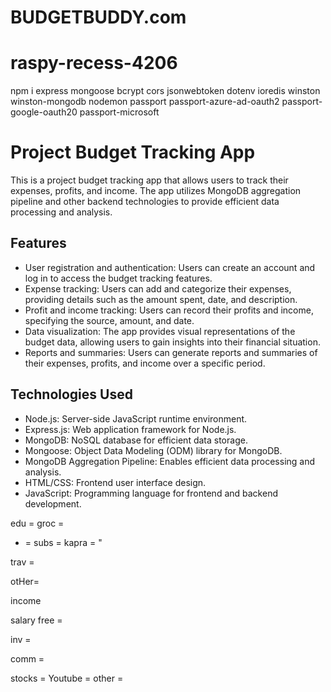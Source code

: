 # BUDGETBUDDY.com
# raspy-recess-4206

npm i express mongoose bcrypt cors jsonwebtoken dotenv ioredis winston winston-mongodb nodemon passport passport-azure-ad-oauth2  passport-google-oauth20 passport-microsoft 

# Project Budget Tracking App

This is a project budget tracking app that allows users to track their expenses, profits, and income. The app utilizes MongoDB aggregation pipeline and other backend technologies to provide efficient data processing and analysis.

## Features

- User registration and authentication: Users can create an account and log in to access the budget tracking features.
- Expense tracking: Users can add and categorize their expenses, providing details such as the amount spent, date, and description.
- Profit and income tracking: Users can record their profits and income, specifying the source, amount, and date.
- Data visualization: The app provides visual representations of the budget data, allowing users to gain insights into their financial situation.
- Reports and summaries: Users can generate reports and summaries of their expenses, profits, and income over a specific period.

## Technologies Used

- Node.js: Server-side JavaScript runtime environment.
- Express.js: Web application framework for Node.js.
- MongoDB: NoSQL database for efficient data storage.
- Mongoose: Object Data Modeling (ODM) library for MongoDB.
- MongoDB Aggregation Pipeline: Enables efficient data processing and analysis.
- HTML/CSS: Frontend user interface design.
- JavaScript: Programming language for frontend and backend development.

edu =<box-icon name='book-open'></box-icon> 
groc = <box-icon name='bowl-rice' type='solid' color='#222403' ></box-icon> 
+ =<box-icon name='plus-medical' color='#222403' ></box-icon> 
subs = <box-icon name='tailwind-css' type='logo' color='#222403' ></box-icon> 
kapra = "<box-icon name='closet'></box-icon> 

trav = <box-icon type='solid' name='plane-alt'></box-icon> 

otHer= <box-icon name='wallet' color='#69c050' ></box-icon> 



income

salary <box-icon type='solid' name='briefcase-alt-2'></box-icon> 
free = <box-icon name='laptop'></box-icon> 

inv = <box-icon type='logo' name='graphql'></box-icon> 


comm = <box-icon type='logo' name='graphql'></box-icon>

stocks =<box-icon name='candles' color='#a7e109' ></box-icon> 
Youtube = <box-icon name='youtube' type='logo' color='#e70101' ></box-icon> 
other = <box-icon name='wallet' color='#69c050' ></box-icon>     




